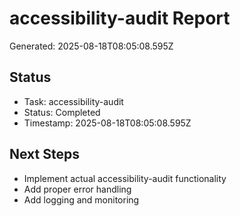 # accessibility-audit Report

Generated: 2025-08-18T08:05:08.595Z

## Status
- Task: accessibility-audit
- Status: Completed
- Timestamp: 2025-08-18T08:05:08.595Z

## Next Steps
- Implement actual accessibility-audit functionality
- Add proper error handling
- Add logging and monitoring
